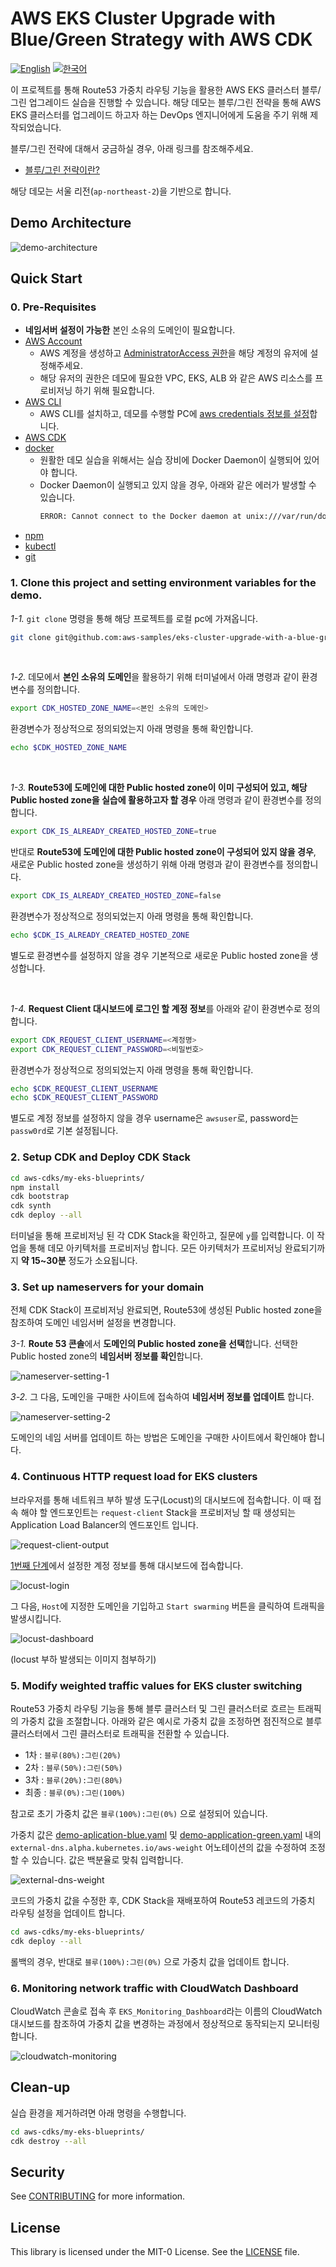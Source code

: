 # AWS EKS Cluster Upgrade with Blue/Green Strategy with AWS CDK

[![English](https://img.shields.io/badge/lang-English-red.svg)](/README.md) [![한국어](https://img.shields.io/badge/lang-한국어-blue.svg)](/README-KR.md)

이 프로젝트를 통해 Route53 가중치 라우팅 기능을 활용한 AWS EKS 클러스터 블루/그린 업그레이드 실습을 진행할 수 있습니다.
해당 데모는 블루/그린 전략을 통해 AWS EKS 클러스터를 업그레이드 하고자 하는 DevOps 엔지니어에게 도움을 주기 위해 제작되었습니다.

블루/그린 전략에 대해서 궁금하실 경우, 아래 링크를 참조해주세요.
- [블루/그린 전략이란?](/WHAT-IS-BLUE-GREEN-KR.md)

해당 데모는 서울 리전(`ap-northeast-2`)을 기반으로 합니다. 

## Demo Architecture

![demo-architecture](statics/images/demo-architecture.png)

## Quick Start

### 0. Pre-Requisites
- **네임서버 설정이 가능한** 본인 소유의 도메인이 필요합니다.
- [AWS Account](https://aws.amazon.com/resources/create-account/)
  - AWS 계정을 생성하고 [AdministratorAccess 권한](https://docs.aws.amazon.com/IAM/latest/UserGuide/getting-set-up.html#create-an-admin)을 해당 계정의 유저에 설정해주세요. 
  - 해당 유저의 권한은 데모에 필요한 VPC, EKS, ALB 와 같은 AWS 리소스를 프로비저닝 하기 위해 필요합니다.
- [AWS CLI](https://docs.aws.amazon.com/cli/latest/userguide/getting-started-install.html)
  - AWS CLI를 설치하고, 데모를 수행할 PC에 [aws credentials 정보를 설정](https://docs.aws.amazon.com/cli/latest/userguide/cli-configure-files.html#cli-configure-files-format)합니다.
- [AWS CDK](https://docs.aws.amazon.com/cdk/v2/guide/getting_started.html#getting_started_install)
- [docker](https://docs.docker.com/engine/install/)
  - 원활한 데모 실습을 위해서는 실습 장비에 Docker Daemon이 실행되어 있어야 합니다.
  - Docker Daemon이 실행되고 있지 않을 경우, 아래와 같은 에러가 발생할 수 있습니다.
    ```bash
    ERROR: Cannot connect to the Docker daemon at unix:///var/run/docker.sock. Is the docker daemon running?
    ```
- [npm](https://nodejs.org/ko/download)
- [kubectl](https://kubernetes.io/docs/tasks/tools/#kubectl)
- [git](https://git-scm.com/book/en/v2/Getting-Started-Installing-Git)

### 1. Clone this project and setting environment variables for the demo.
*1-1.* `git clone` 명령을 통해 해당 프로젝트를 로컬 pc에 가져옵니다.
```bash
git clone git@github.com:aws-samples/eks-cluster-upgrade-with-a-blue-green-strategy.git
```

<br>

*1-2.* 데모에서 **본인 소유의 도메인**을 활용하기 위해 터미널에서 아래 명령과 같이 환경변수를 정의합니다.
```bash
export CDK_HOSTED_ZONE_NAME=<본인 소유의 도메인>
```

환경변수가 정상적으로 정의되었는지 아래 명령을 통해 확인합니다.
```bash
echo $CDK_HOSTED_ZONE_NAME
```

<br>

*1-3.* **Route53에 도메인에 대한 Public hosted zone이 이미 구성되어 있고, 해당 Public hosted zone을 실습에 활용하고자 할 경우** 아래 명령과 같이 환경변수를 정의합니다.
```bash
export CDK_IS_ALREADY_CREATED_HOSTED_ZONE=true
```

반대로 **Route53에 도메인에 대한 Public hosted zone이 구성되어 있지 않을 경우**, 새로운 Public hosted zone을 생성하기 위해 아래 명령과 같이 환경변수를 정의합니다.
```bash
export CDK_IS_ALREADY_CREATED_HOSTED_ZONE=false
```

환경변수가 정상적으로 정의되었는지 아래 명령을 통해 확인합니다.
```bash
echo $CDK_IS_ALREADY_CREATED_HOSTED_ZONE
```

별도로 환경변수를 설정하지 않을 경우 기본적으로 새로운 Public hosted zone을 생성합니다.

<br>

*1-4.* **Request Client 대시보드에 로그인 할 계정 정보**를 아래와 같이 환경변수로 정의합니다.
```bash
export CDK_REQUEST_CLIENT_USERNAME=<계정명>
export CDK_REQUEST_CLIENT_PASSWORD=<비밀번호>
```

환경변수가 정상적으로 정의되었는지 아래 명령을 통해 확인합니다.
```bash
echo $CDK_REQUEST_CLIENT_USERNAME
echo $CDK_REQUEST_CLIENT_PASSWORD
```

별도로 계정 정보를 설정하지 않을 경우 username은 `awsuser`로, password는 `passw0rd`로 기본 설정됩니다.

### 2. Setup CDK and Deploy CDK Stack
```bash
cd aws-cdks/my-eks-blueprints/
npm install
cdk bootstrap
cdk synth
cdk deploy --all
```

터미널을 통해 프로비저닝 된 각 CDK Stack을 확인하고, 질문에 `y`를 입력합니다. 
이 작업을 통해 데모 아키텍처를 프로비저닝 합니다. 모든 아키텍처가 프로비저닝 완료되기까지 **약 15~30분** 정도가 소요됩니다.

### 3. Set up nameservers for your domain
전체 CDK Stack이 프로비저닝 완료되면, Route53에 생성된 Public hosted zone을 참조하여 도메인 네임서버 설정을 변경합니다.

*3-1.* **Route 53 콘솔**에서 **도메인의 Public hosted zone을 선택**합니다. 선택한 Public hosted zone의 **네임서버 정보를 확인**합니다.

![nameserver-setting-1](statics/images/nameserver-setting-1.png)

*3-2.* 그 다음, 도메인을 구매한 사이트에 접속하여 **네임서버 정보를 업데이트** 합니다.

![nameserver-setting-2](statics/images/nameserver-setting-2.png)

도메인의 네임 서버를 업데이트 하는 방법은 도메인을 구매한 사이트에서 확인해야 합니다.

### 4. Continuous HTTP request load for EKS clusters
브라우저를 통해 네트워크 부하 발생 도구(Locust)의 대시보드에 접속합니다. 이 때 접속 해야 할 엔드포인트는 `request-client` Stack을 프로비저닝 할 때 생성되는 Application Load Balancer의 엔드포인트 입니다. 

![request-client-output](statics/images/request-client-output.png)

[1번째 단계](#1-clone-this-project-and-setting-environment-variables-for-the-demo)에서 설정한 계정 정보를 통해 대시보드에 접속합니다.

![locust-login](statics/images/locust-dashboard-insert-userinfo.png)

그 다음, `Host`에 지정한 도메인을 기입하고 `Start swarming` 버튼을 클릭하여 트래픽을 발생시킵니다.

![locust-dashboard](statics/images/locust-dashboard-init-page.png)

(locust 부하 발생되는 이미지 첨부하기)

### 5. Modify weighted traffic values for EKS cluster switching
Route53 가중치 라우팅 기능을 통해 블루 클러스터 및 그린 클러스터로 흐르는 트래픽의 가중치 값을 조절합니다.
아래와 같은 예시로 가중치 값을 조정하면 점진적으로 블루 클러스터에서 그린 클러스터로 트래픽을 전환할 수 있습니다.
- 1차 : `블루(80%):그린(20%)`
- 2차 : `블루(50%):그린(50%)`
- 3차 : `블루(20%):그린(80%)`
- 최종 : `블루(0%):그린(100%)`

참고로 초기 가중치 값은 `블루(100%):그린(0%)` 으로 설정되어 있습니다.

가중치 값은 [demo-aplication-blue.yaml](/aws-cdks/my-eks-blueprints/lib/utils/manifests/demo-application-blue.yaml#L47) 및 [demo-application-green.yaml](/aws-cdks/my-eks-blueprints/lib/utils/manifests/demo-application-green.yaml#L47) 내의 `external-dns.alpha.kubernetes.io/aws-weight` 어노테이션의 값을 수정하여 조정할 수 있습니다. 값은 백분율로 맞춰 입력합니다.

![external-dns-weight](statics/images/external-dns-weight.png)


코드의 가중치 값을 수정한 후, CDK Stack을 재배포하여 Route53 레코드의 가중치 라우팅 설정을 업데이트 합니다.
```bash
cd aws-cdks/my-eks-blueprints/
cdk deploy --all
```

롤백의 경우, 반대로 `블루(100%):그린(0%)` 으로 가중치 값을 업데이트 합니다.

### 6. Monitoring network traffic with CloudWatch Dashboard

CloudWatch 콘솔로 접속 후 `EKS_Monitoring_Dashboard`라는 이름의 CloudWatch 대시보드를 참조하여 가중치 값을 변경하는 과정에서 정상적으로 동작되는지 모니터링 합니다.

![cloudwatch-monitoring](statics/images/cloudwatch-monitoring.png)

## Clean-up
실습 환경을 제거하려면 아래 명령을 수행합니다.
```bash
cd aws-cdks/my-eks-blueprints/
cdk destroy --all
```

## Security
See [CONTRIBUTING](/CONTRIBUTING.md) for more information.

## License
This library is licensed under the MIT-0 License. See the [LICENSE](/LICENSE) file.